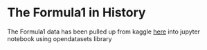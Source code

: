 # The Formula1 in History
The Formula1 data has been pulled up from kaggle [here](https://www.kaggle.com/datasets/rohanrao/formula-1-world-championship-1950-2020) into jupyter notebook using opendatasets library
